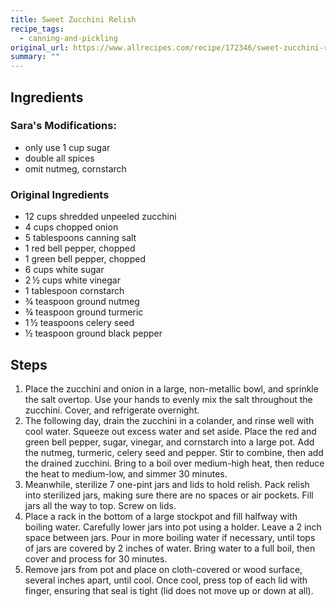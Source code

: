 ```yaml
---
title: Sweet Zucchini Relish
recipe_tags: 
  - canning-and-pickling
original_url: https://www.allrecipes.com/recipe/172346/sweet-zucchini-relish/
summary: ""
---
```


## Ingredients

### Sara's Modifications: 

* only use 1 cup sugar 
* double all spices
* omit nutmeg, cornstarch

### Original Ingredients

* 12 cups shredded unpeeled zucchini
* 4 cups chopped onion
* 5 tablespoons canning salt
* 1 red bell pepper, chopped
* 1 green bell pepper, chopped
* 6 cups white sugar
* 2 ½ cups white vinegar
* 1 tablespoon cornstarch
* ¾ teaspoon ground nutmeg
* ¾ teaspoon ground turmeric
* 1 ½ teaspoons celery seed
* ½ teaspoon ground black pepper 

## Steps

1. Place the zucchini and onion in a large, non-metallic bowl, and sprinkle the salt overtop. Use your hands to evenly mix the salt throughout the zucchini. Cover, and refrigerate overnight.
1. The following day, drain the zucchini in a colander, and rinse well with cool water. Squeeze out excess water and set aside. Place the red and green bell pepper, sugar, vinegar, and cornstarch into a large pot. Add the nutmeg, turmeric, celery seed and pepper. Stir to combine, then add the drained zucchini. Bring to a boil over medium-high heat, then reduce the heat to medium-low, and simmer 30 minutes.
1. Meanwhile, sterilize 7 one-pint jars and lids to hold relish. Pack relish into sterilized jars, making sure there are no spaces or air pockets. Fill jars all the way to top. Screw on lids.
1. Place a rack in the bottom of a large stockpot and fill halfway with boiling water. Carefully lower jars into pot using a holder. Leave a 2 inch space between jars. Pour in more boiling water if necessary, until tops of jars are covered by 2 inches of water. Bring water to a full boil, then cover and process for 30 minutes.
1. Remove jars from pot and place on cloth-covered or wood surface, several inches apart, until cool. Once cool, press top of each lid with finger, ensuring that seal is tight (lid does not move up or down at all).


